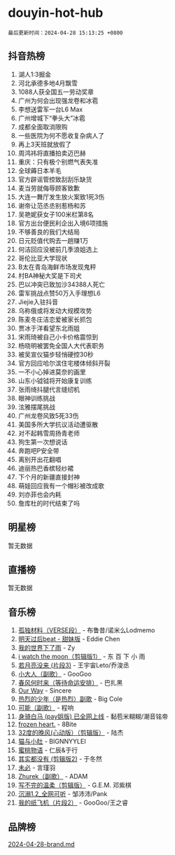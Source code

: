 # douyin-hot-hub

`最后更新时间：2024-04-28 15:13:25 +0800`

## 抖音热榜

1. 湖人1:3掘金
1. 河北承德多地4月飘雪
1. 1088人获全国五一劳动奖章
1. 广州为何会出现强龙卷和冰雹
1. 李想送雷军一台L6 Max
1. 广州增城下“拳头大”冰雹
1. 成都全面取消限购
1. 一些医院为何不愿收复杂病人了
1. 再上3天班就放假了
1. 周鸿祎将直播拍卖迈巴赫
1. 重庆：只有极个别燃气表失准
1. 全球薅日本羊毛
1. 官方辟谣管控致刮刮乐缺货
1. 麦当劳就侮辱顾客致歉
1. 大连一舞厅发生放火案致1死3伤
1. 谢帝让范丞丞别惹杨和苏
1. 吴艳妮获女子100米栏第8名
1. 官方出台便民利企出入境6项措施
1. 不够善良的我们大结局
1. 日元贬值代购去一趟赚1万
1. 何洁回应没被前几季浪姐选上
1. 哥伦比亚大学现状
1. B太在青岛海鲜市场发现鬼秤
1. 村BA神秘大奖是下司犬
1. 巴以冲突已致加沙34388人死亡
1. 雷军挑战点赞50万入手理想L6
1. Jiejie入驻抖音
1. 乌称俄或将发动大规模攻势
1. 陈麦冬庄洁恋爱被家长抓包
1. 贾冰于洋看望东北雨姐
1. 宋雨琦被自己小卡价格震惊到
1. 杨晓明被罢免全国人大代表职务
1. 被吴宣仪猫步轻悄硬控30秒
1. 官方回应哈尔滨住宅楼体倾斜开裂
1. 一不小心掉进莫奈的画里
1. 山东小钺钺将开始康复训练
1. 张雨绮抖腿代言缝纫机
1. 眼神训练挑战
1. 泫雅摆尾挑战
1. 广州龙卷风致5死33伤
1. 美国多所大学抗议活动遭驱散
1. 对不起韩雪周扬青老师
1. 狗生第一次想说话
1. 奔跑吧P安全带
1. 离别开出花翻唱
1. 迪丽热巴香槟轻纱裙
1. 下个月的新疆直接封神
1. 萌娃回应我有一个帽衫被改成歌
1. 刘亦菲也会内耗
1. 詹库杜的时代结束了吗

## 明星榜

暂无数据

## 直播榜

暂无数据

## 音乐榜

1. [孤独材料（VERSE段）](https://sf5-hl-cdn-tos.douyinstatic.com/obj/tos-cn-ve-2774/ocX7glDNHYlwFeYrGQfBZoThtvPWy8tCCEBGKQ) - 布鲁昔/诺米么Lodmemo
1. [明天过后beat - 甜妹版](https://sf5-hl-cdn-tos.douyinstatic.com/obj/tos-cn-ve-2774/osMLYeeoMm04CZyaI91XUDF8OzLRLgePKALGHI) - Eddie Chen
1. [我的世界下了雨](https://sf27-cdn-tos.douyinstatic.com/obj/tos-cn-ve-2774/o85sBiwXIByH9bWIMAEEOoiQ1o1m9Afn15BspE) - Zy
1. [i watch the moon（剪辑版1）](https://sf5-hl-cdn-tos.douyinstatic.com/obj/tos-cn-ve-2774/o0I9mSChzHZANMJIEBfkCQzzg6N5WAcVtqft9P) - 东 百 下 小 雨
1. [若月亮没来 (片段3)](https://sf5-hl-cdn-tos.douyinstatic.com/obj/tos-cn-ve-2774/okfyEUsGW1B1ovJi5JiN9IjvAT2lMwA054GoEB) - 王宇宙Leto/乔浚丞
1. [小大人（副歌）](https://sf5-hl-cdn-tos.douyinstatic.com/obj/tos-cn-ve-2774/oIhaDwehWhLFsVIG7QIICLLazDNGJAGg5geeb4) - GooGoo
1. [春风何时来（等待命运安排）](https://sf5-hl-cdn-tos.douyinstatic.com/obj/tos-cn-ve-2774/oICBNbD3gelMfB4WgiD1KI2jQtXZE2FgHLwtsl) - 巴扎黑
1. [Our Way](https://sf3-cdn-tos.douyinstatic.com/obj/tos-cn-ve-2774/o8tPEkQgQNCe0DPeFwZzYrbqLlnzBBrYidWkEZ) - Sincere
1. [热烈的少年（是热烈）副歌](https://sf3-cdn-tos.douyinstatic.com/obj/tos-cn-ve-2774/owVNI0CLDAUMtSz6TEYvfFBFL4UDFFhLfgK8fa) - Big Cole
1. [可能（副歌）](https://sf5-hl-cdn-tos.douyinstatic.com/obj/tos-cn-ve-2774/cde1731888894259b333569393c2fb51) - 程响
1. [身骑白马 (pay姐版) 已全网上线](https://sf3-cdn-tos.douyinstatic.com/obj/tos-cn-ve-2774/oQLO5ZgLsFkaDhdIIveF2zUCgfweY0gWaH4AQG) - 黏苞米糊糊/潮音铭帝
1. [frozen heart.](https://sf5-hl-cdn-tos.douyinstatic.com/obj/tos-cn-ve-2774/oIIWJfyjIACZA9zQMtnJ6hQQhFC4vhCupoRBsO) - 8Bite
1. [32度的晚风(心动版）（剪辑版）](https://sf5-hl-cdn-tos.douyinstatic.com/obj/tos-cn-ve-2774/owNyabsyWdzUulxhoJfK8IBXgp0UMQAHpvGh2B) - 陆杰
1. [猫与小肚](https://sf3-cdn-tos.douyinstatic.com/obj/tos-cn-ve-2774/osZeoClMECgK8DYl6VebABgbchEtPYQjZEnRtd) - BIGNNYYLEI
1. [蜜桃物语](https://sf5-hl-cdn-tos.douyinstatic.com/obj/tos-cn-ve-2774/oIhOSCZtIACtYU4XQkngiW9kCBfVD1Fz9IYeqL) - 仁辰&于行
1. [其实都没有 (剪辑版2)](https://sf3-cdn-tos.douyinstatic.com/obj/tos-cn-ve-2774/oEBNQenHZtBhxYjGgUDQk0BCHTigQafgFlbQ7k) - 于冬然
1. [未必](https://sf5-hl-cdn-tos.douyinstatic.com/obj/tos-cn-ve-2774/ogntQMFnKQDZUgTCYuJgfLEtleYZZFxBQqhhFB) - 言瑾羽
1. [Zhurek（副歌）](https://sf5-hl-cdn-tos.douyinstatic.com/obj/tos-cn-ve-2774/ooQm8FBZQDlf0btEYgVpCcSCQfrdJGBEKZYBGS) - ADAM
1. [写不完的温柔（剪辑版）](https://sf5-hl-cdn-tos.douyinstatic.com/obj/tos-cn-ve-2774/oYBzzZQJ233GfwkemJJffAIWgeIYrjZfWhHTcG) - G.E.M. 邓紫棋
1. [沉溺1.2_全网可听](https://sf5-hl-cdn-tos.douyinstatic.com/obj/tos-cn-ve-2774/ok2QoiBqsWAX9McZmWiI9gAB0EzwD4Xj6yfmtH) - 邹沛沛/Pank
1. [我的纸飞机（片段2）](https://sf3-cdn-tos.douyinstatic.com/obj/tos-cn-ve-2774/oM2ZrKcg2CD5AeRB2gkeXOFB1IxAGJdZPazYHf) - GooGoo/王之睿

## 品牌榜

[2024-04-28-brand.md](2024-04-28-brand.md)
